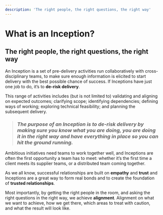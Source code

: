 ```yaml
---
description: 'The right people, the right questions, the right way'
---
```


# What is an Inception?

## The right people, the right questions, the right way

An Inception is a set of pre-delivery activities run collaboratively with cross-disciplinary teams, to make sure enough information is elicited to start delivery with the best possible chance of success. If Inceptions have just one job to do, it’s to **de-risk delivery**.

This range of activities includes \(but is not limited to\) validating and aligning on expected outcomes; clarifying scope; identifying dependencies; defining ways of working; exploring technical feasibility; and planning the subsequent delivery.

> ### _The purpose of an Inception is to de-risk delivery by making sure you know what you are doing, you are doing it in the right way and have everything in place so you can hit the ground running._

Ambitious initiatives need teams to work together well, and Inceptions are often the first opportunity a team has to meet: whether it’s the first time a client meets its supplier teams, or a distributed team coming together. 

As we all know, successful relationships are built on **empathy** and **trust** and Inceptions are a great way to form real bonds and to create the foundation of **trusted relationships**.

Most importantly, by getting the right people in the room, and asking the right questions in the right way, we achieve **alignment**. Alignment on what we want to achieve, how we get there, which areas to treat with caution, and what the result will look like.  


